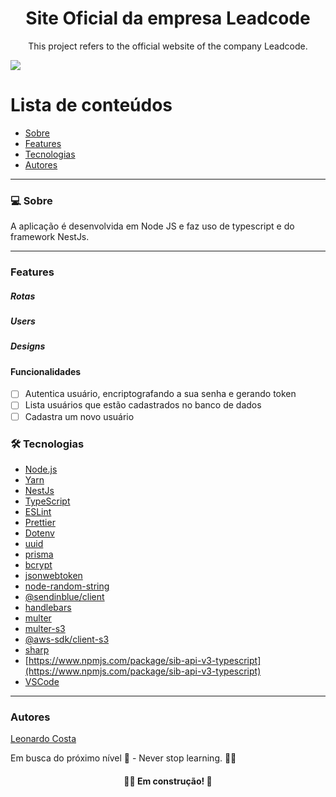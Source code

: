 <h1 align="center">Site Oficial da empresa Leadcode</h1>
<p align="center">This project refers to the official website of the company Leadcode.</p>
<img src="https://img.shields.io/badge/NODEJS-WORK-green">

# Lista de conteúdos

<!--ts-->

- [Sobre](#sobre)
- [Features](#features)
- [Tecnologias](#tecnologias)
- [Autores](#autores)
<!--te-->

---

### 💻 Sobre

A aplicação é desenvolvida em Node JS e faz uso de typescript e do framework NestJs.

---

### Features

##### Rotas

##### Users

##### Designs

#### Funcionalidades
- [ ] Autentica usuário, encriptografando a sua senha e gerando token 
- [ ] Lista usuários que estão cadastrados no banco de dados
- [ ] Cadastra um novo usuário

### 🛠 Tecnologias

- [Node.js](https://nodejs.org/en/)
- [Yarn](https://yarnpkg.com/)
- [NestJs](https://nestjs.com/)
- [TypeScript](https://www.typescriptlang.org/)
- [ESLint](https://eslint.org/)
- [Prettier](https://prettier.io/)
- [Dotenv](https://www.npmjs.com/package/dotenv)
- [uuid](https://www.npmjs.com/package/uuid)
- [prisma](prisma.io)
- [bcrypt](https://www.npmjs.com/package/bcrypt)
- [jsonwebtoken](https://www.npmjs.com/package/jsonwebtoken)
- [node-random-string](https://www.npmjs.com/package/randomstring)
- [@sendinblue/client](https://www.npmjs.com/package/@sendinblue/client/v/3.1.0?activeTab=readme)
- [handlebars](https://www.npmjs.com/package/handlebars)
- [multer](https://www.npmjs.com/package/multer)
- [multer-s3](https://www.npmjs.com/package/multer-s3)
- [@aws-sdk/client-s3](https://www.npmjs.com/package/@aws-sdk/client-s3)
- [sharp](https://www.npmjs.com/package/sharp)
- [https://www.npmjs.com/package/sib-api-v3-typescript](https://www.npmjs.com/package/sib-api-v3-typescript)
- [VSCode](https://code.visualstudio.com/)
---


### Autores

[Leonardo Costa](https://www.linkedin.com/in/leonardo-da-silva-costa/)

Em busca do próximo nível 🚀 - Never stop learning. 🧑‍🎓

<h4 align="center"> 
	🧑‍🔧 Em construção! 🚧
</h4>
